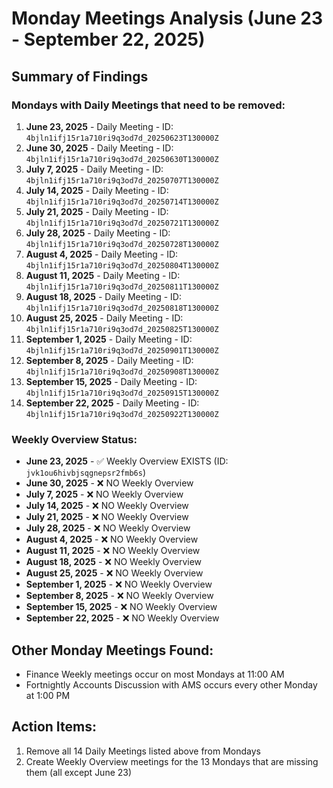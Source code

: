# Monday Meetings Analysis (June 23 - September 22, 2025)

## Summary of Findings

### Mondays with Daily Meetings that need to be removed:
1. **June 23, 2025** - Daily Meeting - ID: `4bjln1ifj15r1a710ri9q3od7d_20250623T130000Z`
2. **June 30, 2025** - Daily Meeting - ID: `4bjln1ifj15r1a710ri9q3od7d_20250630T130000Z`
3. **July 7, 2025** - Daily Meeting - ID: `4bjln1ifj15r1a710ri9q3od7d_20250707T130000Z`
4. **July 14, 2025** - Daily Meeting - ID: `4bjln1ifj15r1a710ri9q3od7d_20250714T130000Z`
5. **July 21, 2025** - Daily Meeting - ID: `4bjln1ifj15r1a710ri9q3od7d_20250721T130000Z`
6. **July 28, 2025** - Daily Meeting - ID: `4bjln1ifj15r1a710ri9q3od7d_20250728T130000Z`
7. **August 4, 2025** - Daily Meeting - ID: `4bjln1ifj15r1a710ri9q3od7d_20250804T130000Z`
8. **August 11, 2025** - Daily Meeting - ID: `4bjln1ifj15r1a710ri9q3od7d_20250811T130000Z`
9. **August 18, 2025** - Daily Meeting - ID: `4bjln1ifj15r1a710ri9q3od7d_20250818T130000Z`
10. **August 25, 2025** - Daily Meeting - ID: `4bjln1ifj15r1a710ri9q3od7d_20250825T130000Z`
11. **September 1, 2025** - Daily Meeting - ID: `4bjln1ifj15r1a710ri9q3od7d_20250901T130000Z`
12. **September 8, 2025** - Daily Meeting - ID: `4bjln1ifj15r1a710ri9q3od7d_20250908T130000Z`
13. **September 15, 2025** - Daily Meeting - ID: `4bjln1ifj15r1a710ri9q3od7d_20250915T130000Z`
14. **September 22, 2025** - Daily Meeting - ID: `4bjln1ifj15r1a710ri9q3od7d_20250922T130000Z`

### Weekly Overview Status:
- **June 23, 2025** - ✅ Weekly Overview EXISTS (ID: `jvk1ou6hivbjsqgnepsr2fmb6s`)
- **June 30, 2025** - ❌ NO Weekly Overview
- **July 7, 2025** - ❌ NO Weekly Overview
- **July 14, 2025** - ❌ NO Weekly Overview
- **July 21, 2025** - ❌ NO Weekly Overview
- **July 28, 2025** - ❌ NO Weekly Overview
- **August 4, 2025** - ❌ NO Weekly Overview
- **August 11, 2025** - ❌ NO Weekly Overview
- **August 18, 2025** - ❌ NO Weekly Overview
- **August 25, 2025** - ❌ NO Weekly Overview
- **September 1, 2025** - ❌ NO Weekly Overview
- **September 8, 2025** - ❌ NO Weekly Overview
- **September 15, 2025** - ❌ NO Weekly Overview
- **September 22, 2025** - ❌ NO Weekly Overview

## Other Monday Meetings Found:
- Finance Weekly meetings occur on most Mondays at 11:00 AM
- Fortnightly Accounts Discussion with AMS occurs every other Monday at 1:00 PM

## Action Items:
1. Remove all 14 Daily Meetings listed above from Mondays
2. Create Weekly Overview meetings for the 13 Mondays that are missing them (all except June 23)